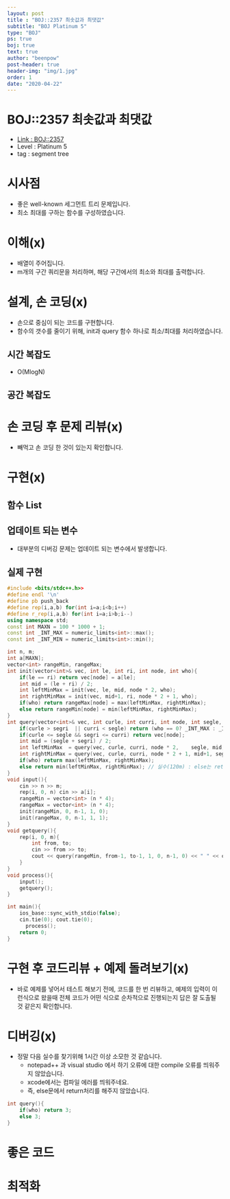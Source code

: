 ```yaml
---
layout: post
title : "BOJ::2357 최솟값과 최댓값"
subtitle: "BOJ Platinum 5"
type: "BOJ"
ps: true
boj: true
text: true
author: "beenpow"
post-header: true
header-img: "img/1.jpg"
order: 1
date: "2020-04-22"
---
```

# BOJ::2357 최솟값과 최댓값
- [Link : BOJ::2357](https://www.acmicpc.net/problem/2357)
- Level : Platinum 5
- tag : segment tree

# 시사점
- 좋은 well-known 세그먼트 트리 문제입니다.
- 최소 최대를 구하는 함수를 구성하였습니다.

# 이해(x)
- 배열이 주어집니다.
- m개의 구간 쿼리문을 처리하며, 해당 구간에서의 최소와 최대를 출력합니다.

# 설계, 손 코딩(x)
- 손으로 중심이 되는 코드를 구현합니다.
- 함수의 갯수를 줄이기 위해, init과 query 함수 하나로 최소/최대를 처리하였습니다.

## 시간 복잡도
- O(MlogN)

## 공간 복잡도

# 손 코딩 후 문제 리뷰(x)
- 빼먹고 손 코딩 한 것이 있는지 확인합니다.

# 구현(x)

## 함수 List 

## 업데이트 되는 변수
- 대부분의 디버깅 문제는 업데이트 되는 변수에서 발생합니다.

## 실제 구현 

```cpp
#include <bits/stdc++.h>>
#define endl '\n'
#define pb push_back
#define rep(i,a,b) for(int i=a;i<b;i++)
#define r_rep(i,a,b) for(int i=a;i>b;i--)
using namespace std;
const int MAXN = 100 * 1000 + 1;
const int _INT_MAX = numeric_limits<int>::max();
const int _INT_MIN = numeric_limits<int>::min();

int n, m;
int a[MAXN];
vector<int> rangeMin, rangeMax;
int init(vector<int>& vec, int le, int ri, int node, int who){
	if(le == ri) return vec[node] = a[le];
	int mid = (le + ri) / 2;
	int leftMinMax = init(vec, le, mid, node * 2, who);
	int rightMinMax = init(vec, mid+1, ri, node * 2 + 1, who);
	if(who) return rangeMax[node] = max(leftMinMax, rightMinMax);
	else return rangeMin[node] = min(leftMinMax, rightMinMax);
}
int query(vector<int>& vec, int curle, int curri, int node, int segle, int segri, int who){
	if(curle > segri  || curri < segle) return (who == 0? _INT_MAX : _INT_MIN);
	if(curle <= segle && segri <= curri) return vec[node];
	int mid = (segle + segri) / 2;
	int leftMinMax  = query(vec, curle, curri, node * 2,    segle, mid, who);
	int rightMinMax = query(vec, curle, curri, node * 2 + 1, mid+1, segri, who);
	if(who) return max(leftMinMax, rightMinMax);
	else return min(leftMinMax, rightMinMax); // 실수(120m) : else는 return안해도 컴파일 에러 안나네
}
void input(){
	cin >> n >> m;
	rep(i, 0, n) cin >> a[i];
	rangeMin = vector<int> (n * 4);
	rangeMax = vector<int> (n * 4);
	init(rangeMin, 0, n-1, 1, 0);
	init(rangeMax, 0, n-1, 1, 1);
}
void getquery(){
	rep(i, 0, m){
		int from, to;
		cin >> from >> to;
		cout << query(rangeMin, from-1, to-1, 1, 0, n-1, 0) << " " << query(rangeMax, from-1, to-1, 1, 0, n-1, 1) << endl;
	}
}
void process(){
	input();
	getquery();
}

int main(){
    ios_base::sync_with_stdio(false);
    cin.tie(0); cout.tie(0);
	  process();
    return 0;
}
```


# 구현 후 코드리뷰 + 예제 돌려보기(x)
- 바로 예제를 넣어서 테스트 해보기 전에, 코드를 한 번 리뷰하고, 예제의 입력이 이런식으로 왔을때
  전체 코드가 어떤 식으로 순차적으로 진행되는지 답은 잘 도출될 것 같은지 확인합니다.

# 디버깅(x)
- 정말 다음 실수를 찾기위해 1시간 이상 소모한 것 같습니다.
  - notepad++ 과 visual studio 에서 하기 오류에 대한 compile 오류를 띄워주지 않았습니다.
  - xcode에서는 컴파일 에러를 띄워주네요.
  - 즉, else문에서 return처리를 해주지 않았습니다.
```cpp
int query(){
    if(who) return 3;
    else 3;
}
```

# 좋은 코드

# 최적화
